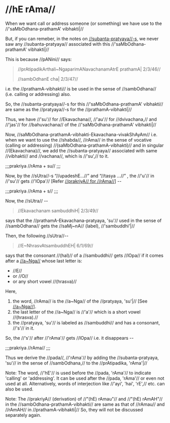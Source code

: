 # //hE rAma//

When we want call or address someone (or something) we have use to the
//'saMbOdhana-prathamA' vibhakti|//

But, if you can remeber, in the notes on
[//subanta-pratyaya//-s,](#/shadlinga-prakaranam/general/subanta-pratyayAH)
we never saw any //subanta-pratyaya// associated with this
//'saMbOdhana-prathamA' vibhakti|//

This is because //pANini// says:

> //prAtipadikArthali~NgaparimANavachanamAtrE prathamA| 2/3/46//
>
> //sambOdhanE cha| 2/3/47//

i.e. the //prathamA-vibhakti// is be used in the sense of //sambOdhana//
(i.e. calling or addressing) also.

So, the //subanta-pratyaya//-s for this //'saMbOdhana-prathamA'
vibhakti// are same as the //pratyaya//-s for the //prathamA-vibhakti|//

Thus, we have //'su'// for //Ekavachana//, //'au'// for //dvivachana,//
and //'jas'// for //bahuvachana// of the //'saMbOdhana-prathamA'
vibhakti|//

Now, //saMbOdhana-prathamA-vibhakti-Ekavachana-vivakShAyAm// i.e. when
we want to use the //shabda//, //rAma// in the sense of vocative
(calling or addressing) //(saMbOdhana-prathamA-vibhakti)// and in
singular //(Ekavachana)//, we add the //subanta-pratyaya// associated
with same //vibhakti// and //vachana//, which is //'su',// to it.

;;;prakriya
//rAma + su//
;;;

Now, by the //sUtra//-s “//upadeshE...//” and “//tasya ...//” , the
//'u'// in //'su'// gets //'lOpa'// \[Refer [//prakriyA// for
//rAma//](#/shadlinga-prakaranam/raama-sabdah/raama-1-1)] --

;;;prakriya
//rAma + s//
;;;

Now, the //sUtra// --

> //Ekavachanam sambuddhiH| 2/3/49//

says that the //prathamA-Ekavachana-pratyaya, 'su'// used in the sense
of //sambOdhana// gets the //saMj~nA// (label), //'sambuddhi'|//

Then, the following //sUtra//--

> //E~NhrasvAtsambuddhEH| 6/1/69//

says that the consonant //(hal)// of a //sambuddhi// gets //lOpa// if it
comes after a [//a~Nga//](#/shadlinga-prakaranam/general/angam) whose
last letter is:

- //E//
- or //O//
- or any short vowel //(hrasva)//

Here,

1.  the word, //rAma// is the //a~Nga// of the //pratyaya, 'su'|//
    \[See [//a~Nga//](#/shadlinga-prakaranam/general/angam)].
2.  the last letter of the //a~Nga// is //'a'// which is a short vowel
    //(hrasva).//
3.  the //pratyaya, 'su'// is labeled as //sambuddhi// and has a
    consonant, //'s'// in it.

So, the //'s'// after //'rAma'// gets //lOpa// i.e. it disappears --

;;;prakriya
//rAma//
;;;

Thus we derive the //pada//, //'rAma'// by adding the
//subanta-pratyaya, 'su'// in the sense of //sambOdhana,// to the
//prAtipadika, 'rAma'|//

Note: The word, //'hE'// is used before the //pada, 'rAma'// to indicate
'calling' or 'addressing'. It can be used after the //pada, 'rAma'// or
even not used at all. Alternatively, words of interjection like //'ayi',
'hai', 'rE',// etc. can also be used.

Note: The //prakriyA// (derivation) of //"(hE) rAmau"// and //"(hE)
rAmAH"// in the //sambOdhana-prathamA-vibhakti// are same as that of
//rAmau// and //rAmAH// in //prathamA-vibhakti|// So, they will not be
discussed separately again.

